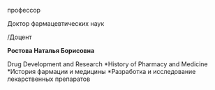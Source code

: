 профессор

Доктор фармацевтических наук

/Доцент

**Ростова Наталья Борисовна**

Drug Development and Research
	*History of Pharmacy and Medicine
	*История фармации и медицины
	*Разработка и исследование лекарственных препаратов